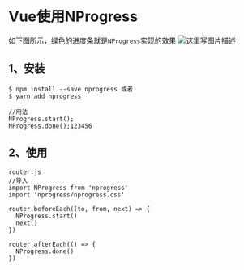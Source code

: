 # Vue使用NProgress

如下图所示，绿色的进度条就是`NProgress`实现的效果
![这里写图片描述](https://img-blog.csdn.net/20180828170208517?watermark/2/text/aHR0cHM6Ly9ibG9nLmNzZG4ubmV0L3duMTI0NTM0MzQ5Ng==/font/5a6L5L2T/fontsize/400/fill/I0JBQkFCMA==/dissolve/70)

## 1、安装

```
$ npm install --save nprogress 或者
$ yarn add nprogress

//用法
NProgress.start();
NProgress.done();123456
```

## 2、使用

```
router.js
//导入
import NProgress from 'nprogress'
import 'nprogress/nprogress.css'

router.beforeEach((to, from, next) => {
  NProgress.start()
  next()
})

router.afterEach(() => {
  NProgress.done()
})
```